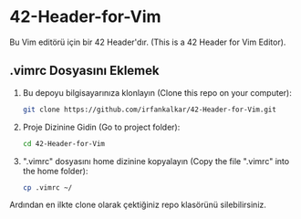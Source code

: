 # 42-Header-for-Vim
Bu Vim editörü için bir 42 Header'dır. (This is a 42 Header for Vim Editor).

## .vimrc Dosyasını Eklemek

1. Bu depoyu bilgisayarınıza klonlayın
   (Clone this repo on your computer):
   ```bash
   git clone https://github.com/irfankalkar/42-Header-for-Vim.git


2. Proje Dizinine Gidin
   (Go to project folder):
   ```bash
   cd 42-Header-for-Vim


3. ".vimrc" dosyasını home dizinine kopyalayın
   (Copy the file ".vimrc" into the home folder):
   ```bash
   cp .vimrc ~/

Ardından en ilkte clone olarak çektiğiniz repo klasörünü silebilirsiniz.
